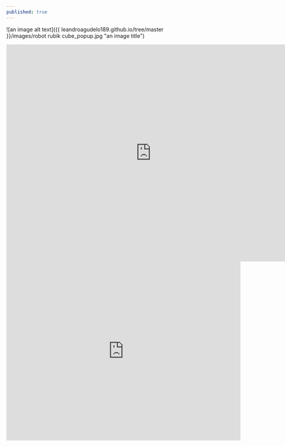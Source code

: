 ```yaml
---
published: true
---
```

![an image alt text]({{ leandroagudelo189.github.io/tree/master }}/images/robot rubik cube_popup.jpg "an image title")

<iframe src="https://www.slideshare.net/LeandroAgudelo2/slideshelf" width="760px" height="570px" frameborder="0" marginwidth="0" marginheight="0" scrolling="no" style="border:none;" allowfullscreen webkitallowfullscreen mozallowfullscreen></iframe>


<iframe src="https://www.slideshare.net/LeandroAgudelo2/slideshelf" width="615px" height="470px" frameborder="0" marginwidth="0" marginheight="0" scrolling="no" style="border:none;" allowfullscreen webkitallowfullscreen mozallowfullscreen></iframe>
